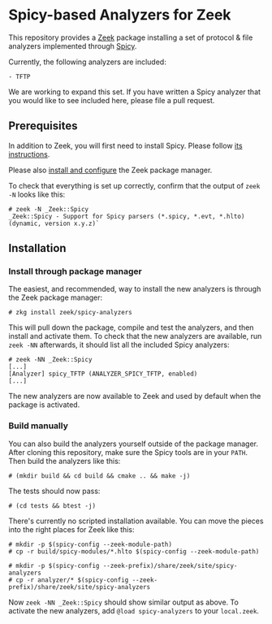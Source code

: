 
# Spicy-based Analyzers for Zeek

This repository provides a [Zeek](https://github.com/zeek/zeek)
package installing a set of protocol & file analyzers implemented
through [Spicy](https://github.com/zeek/spicy).

Currently, the following analyzers are included:

    - TFTP

We are working to expand this set. If you have written a Spicy
analyzer that you would like to see included here, please file a pull
request.

## Prerequisites

In addition to Zeek, you will first need to install Spicy. Please
follow [its instructions](https://docs.zeek.org/projects/spicy/en/latest/installation.html).

Please also [install and configure](https://docs.zeek.org/projects/package-manager/en/stable/quickstart.html)
the Zeek package manager.

To check that everything is set up correctly, confirm that the output of
`zeek -N` looks like this:

    # zeek -N _Zeek::Spicy
    _Zeek::Spicy - Support for Spicy parsers (*.spicy, *.evt, *.hlto) (dynamic, version x.y.z)`

## Installation

### Install through package manager

The easiest, and recommended, way to install the new analyzers is
through the Zeek package manager:

    # zkg install zeek/spicy-analyzers

This will pull down the package, compile and test the analyzers, and
then install and activate them. To check that the new analyzers are
available, run `zeek -NN` afterwards, it should list all the included
Spicy analyzers:

    # zeek -NN _Zeek::Spicy
    [...]
    [Analyzer] spicy_TFTP (ANALYZER_SPICY_TFTP, enabled)
    [...]

The new analyzers are now available to Zeek and used by default when
the package is activated.

### Build manually

You can also build the analyzers yourself outside of the package
manager. After cloning this repository, make sure the Spicy tools are
in your `PATH`. Then build the analyzers like this:

    # (mkdir build && cd build && cmake .. && make -j)

The tests should now pass:

    # (cd tests && btest -j)

There's currently no scripted installation available. You can move the
pieces into the right places for Zeek like this:

    # mkdir -p $(spicy-config --zeek-module-path)
    # cp -r build/spicy-modules/*.hlto $(spicy-config --zeek-module-path)

    # mkdir -p $(spicy-config --zeek-prefix)/share/zeek/site/spicy-analyzers
    # cp -r analyzer/* $(spicy-config --zeek-prefix)/share/zeek/site/spicy-analyzers

Now `zeek -NN _Zeek::Spicy` should show similar output as above. To
activate the new analyzers, add `@load spicy-analyzers` to your
`local.zeek`.
